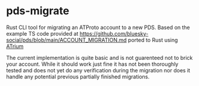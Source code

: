 pds-migrate
===========
Rust CLI tool for migrating an ATProto account to a new PDS. Based on the example TS code provided at https://github.com/bluesky-social/pds/blob/main/ACCOUNT_MIGRATION.md ported to Rust using [ATrium](https://github.com/sugyan/atrium)

The current implementation is quite basic and is not guarenteed not to brick your account. While it should work just fine it has not been thoroughly tested and does not yet do any verification during the migration nor does it handle any potential previous partially finished migrations.
